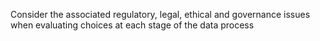 Consider the associated regulatory, legal, ethical and governance issues when evaluating choices at each stage of the data process